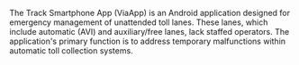 The Track Smartphone App (ViaApp) is an Android application designed for emergency management of unattended toll lanes. These lanes, which include automatic (AVI) and auxiliary/free lanes, lack staffed operators. The application's primary function is to address temporary malfunctions within automatic toll collection systems.
